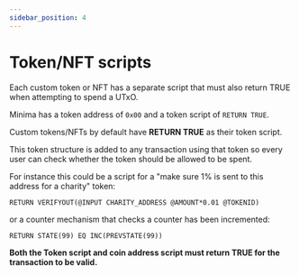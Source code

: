 ```yaml
---
sidebar_position: 4
---
```


# Token/NFT scripts

Each custom token or NFT has a separate script that must also return TRUE when attempting to spend a UTxO. 

Minima has a token address of `0x00` and a token script of `RETURN TRUE`.

Custom tokens/NFTs by default have **RETURN TRUE** as their token script. 

This token structure is added to any transaction using that token so every user can check whether the token should be allowed to be spent.

For instance this could be a script for a "make sure 1% is sent to this address for a charity" token:

```
RETURN VERIFYOUT(@INPUT CHARITY_ADDRESS @AMOUNT*0.01 @TOKENID) 
```

or a counter mechanism that checks a counter has been incremented:

```
RETURN STATE(99) EQ INC(PREVSTATE(99))
```

**Both the Token script and coin address script must return TRUE for the transaction to be valid.**

